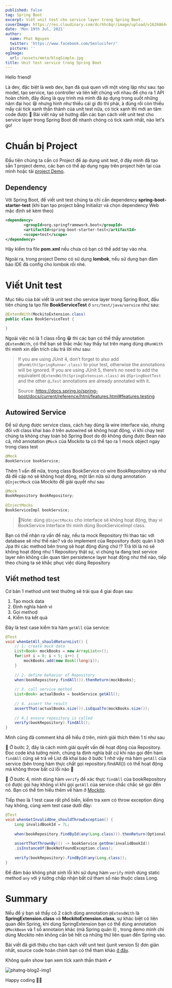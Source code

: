 ```yaml
---
published: false
tag: Spring Boot
excerpt: Viết unit test cho service layer trong Spring Boot.
coverImage: https://res.cloudinary.com/dcrhhc6qr/image/upload/v1626864418/Unit_test_Service_layer_trong_Spring_Boot_iu9gdg.gif
date: 'Mon 19th Jul, 2021'
author:
  name: Phat Nguyen
  twitter: 'https://www.facebook.com/Senlucifer/'
  picture: ''
ogImage:
  url: /assets/meta/blogSimple.jpg
title: Unit test service trong Spring Boot
---
```

Hello friend!

Là dev, đặc biệt là web dev, bạn đã quá quen với một vòng lặp như sau: tạo model, tạo service, tạo controller và liên kết chúng với nhau để cho ra 1 API hoàn chỉnh, đây đúng là quy trình mà mình đã áp dụng trong suốt những năm đại học 😆 nhưng hình như thiếu cái gì đó thì phải, à đúng rồi còn thiếu mấy cái tick xanh thần thánh của unit test nữa, có tick xanh thì mới an tâm code được 🤗 Bài viết này sẽ hướng dẫn các bạn cách viết unit test cho service layer trong Spring Boot để nhanh chóng có tick xanh nhất, nào let's go!

# Chuẩn bị Project
Đầu tiên chúng ta cần có Project để áp dụng unit test, ở đây mình đã tạo sẵn 1 project demo, các bạn có thể áp dụng ngay trên project hiện tại của mình hoặc tải [project Demo](https://github.com/phatnt99/spring-boot-tutorial/tree/main/unit-test).

## Dependency

Với Spring Boot, để viết unit test chúng ta chỉ cần dependency **spring-boot-starter-test** (khi bạn tạo project bằng Initializr và chọn dependency Web mặc định sẽ kèm theo)

```xml
<dependency>
		<groupId>org.springframework.boot</groupId>
		<artifactId>spring-boot-starter-test</artifactId>
		<scope>test</scope>
</dependency>
```

Hãy kiểm tra file **pom.xml** nếu chưa có bạn có thể add tay vào nha.

Ngoài ra, trong project Demo có sử dụng **lombok**, nếu sử dụng bạn đảm bảo IDE đã config cho lombok rồi nhé.

# Viết Unit test

Mục tiêu của bài viết là unit test cho service layer trong Spring Boot, đầu tiên chúng ta tạo file **BookServiceTest** ở `src/test/java/service` như sau:

```java
@ExtendWith(MockitoExtension.class)
public class BookServiceTest {

}
```

Ngoài việc nó là 1 class rỗng 😁 thì các bạn có thể thấy annotation `@ExtendWith`, có thể bạn sẽ thắc mắc hay thấy tut trên mạng dùng `@RunWith` thì mình xin dẫn trích câu trả lời như sau:

> If you are using JUnit 4, don’t forget to also add `@RunWith(SpringRunner.class)` to your test, otherwise the annotations will be ignored. If you are using JUnit 5, there’s no need to add the equivalent `@ExtendWith(SpringExtension.class)` as `@SpringBootTest` and the other `@…Test` annotations are already annotated with it.
>
> Source: https://docs.spring.io/spring-boot/docs/current/reference/html/features.html#features.testing 

## Autowired Service

Để sử dụng được service class, cách hay dùng là wire interface vào, nhưng đối với class khai báo ở trên autowired sẽ không hoạt động, vì khi chạy test chúng ta không chạy toàn bộ Spring Boot do đó không dùng được Bean nào cả, nhờ annotation `@Mock` của Mockito ta có thể tạo ra 1 mock object ngay trong class test

```java
@Mock
BookService bookService;
```

Thêm 1 vấn đề nữa, trong class BookService có wire BookRepository và như đã đề cập nó sẽ không hoạt động, một lần nữa sử dụng annotation `@InjectMock` của Mockito để giải quyết như sau

```java
@Mock
BookRepository BookRepository;
	
@InjectMocks
BookServiceImpl bookService;
```

> 📝Note: dùng `@InjectMocks` cho interface sẽ không hoạt động, thay vì BookService Interface thì mình dùng BookServiceImpl class.

Bạn có thể nhận ra vấn đề này, nếu ta mock Repository thì thao tác với database sẽ như thế nào? và do implement của Repository được quản lí bởi Jpa thì các method bên trong sẽ hoạt động đúng chứ ⁉ Trả lời là nó sẽ không hoạt động như 1 Repository thật sự, vì chúng ta đang test service layer nên không cần quan tâm persistence layer hoạt động như thế nào, tiếp theo chúng ta sẽ khắc phục việc dùng Repository

## Viết method test

Cơ bản 1 method unit test thường sẽ trải qua 4 giai đoạn sau:

1. Tạo mock data
2. Định nghĩa hành vi
3. Gọi method
4. Kiểm tra kết quả

Đây là test case kiểm tra hàm `getAll` của service:

```java
@Test
void whenGetAll_shouldReturnList() {
	// 1. create mock data
	List<Book> mockBooks = new ArrayList<>();
	for(int i = 0; i < 5; i++) {
		mockBooks.add(new Book((long)i));
	}
		
	// 2. define behavior of Repository
	when(bookRepository.findAll()).thenReturn(mockBooks);
		
	// 3. call service method
	List<Book> actualBooks = bookService.getAll();
		
	// 4. assert the result
	assertThat(actualBooks.size()).isEqualTo(mockBooks.size());
		
	// 4.1 ensure repository is called
	verify(bookRepository).findAll();
}
```

Mình cũng đã comment khá dễ hiểu ở trên, mình giải thích thêm 1 tí như sau

📝 Ở bước 2, đây là cách mình giải quyết vấn đề hoạt động của Repository. Đọc code khá tường minh, chúng ta định nghĩa bất cứ khi nào gọi đến hàm `findAll` cũng sẽ trả về List đã khai báo ở bước 1 nhờ vậy mà hàm `getAll` của service (bên trong hàm thực chất gọi repository.findAll()) có thể hoạt động mà không throw bất cứ lỗi nào 👏

📝 Ở bước 4, mình dùng hàm `verify` để xác thực `findAll` của bookRepository có được gọi hay không vì khi gọi `getAll` của service chắc chắc sẽ gọi đến nó. Bạn có thể tìm hiểu thêm về hàm ở [Mockito](https://site.mockito.org/).

Tiếp theo là 1 test case rất phổ biến, kiểm tra xem có throw exception đúng hay không, cùng xem test case dưới đây:

```java
@Test
void whenGetInvalidOne_shouldThrowException() {
	Long invalidBookId = 7L;
		
	when(bookRepository.findById(any(Long.class))).thenReturn(Optional.ofNullable(null));
		
	assertThatThrownBy(() -> bookService.getOne(invalidBookId))
	.isInstanceOf(BookNotFoundException.class);
		
	verify(bookRepository).findById(any(Long.class));
}
```

Để đảm bảo không phát sinh lỗi khi sử dụng hàm `verify` mình dùng static method `any` với ý tưởng chấp nhận bất cứ tham số nào thuộc class Long.

# Summary

Nếu để ý bạn sẽ thấy có 2 cách dùng annotation `@ExtendWith` là **SpringExtension.class** và **MockitoExtension.class**, sự khác biệt có liên quan đến Spring, khi dùng SpringExtension bạn có thể dùng annotation `@MockBean` và 1 số annotaion khác (mà Spring quản lí) , trong demo mình chỉ dùng Mockito nên không cần bê hết cả những thứ liên quan đến Spring vào.

Bài viết đã giới thiệu cho bạn cách viết unit test (junit version 5)  đơn giản nhất, source code hoàn chỉnh bạn có thể tham khảo [ở đây](https://github.com/phatnt99/spring-boot-tutorial/tree/main/unit-test).

Không quên show bạn xem tíck xanh thần thánh ✔

![phatng-blog2-img1](https://res.cloudinary.com/dcrhhc6qr/image/upload/v1626863656/blog-2_w6dpts.png)

Happy coding 👨‍💻


